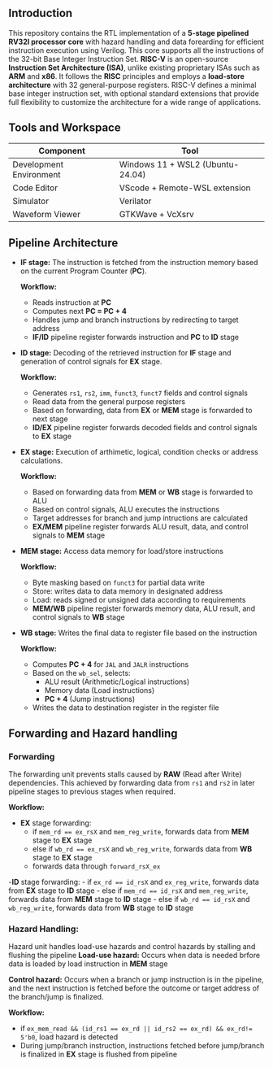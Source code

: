 ## Introduction
This repository contains the RTL implementation of a **5-stage pipelined RV32I processor core** with hazard handling and data forearding for efficient instruction execution using Verilog. This core supports all the instructions of the 32-bit Base Integer Instruction Set. **RISC-V** is an open-source **Instruction Set Architecture (ISA)**, unlike existing proprietary ISAs such as **ARM** and **x86**. It follows the **RISC** principles and employs a **load-store architecture** with 32 general-purpose registers. RISC-V defines a minimal base integer instruction set, with optional standard extensions that provide full flexibility to customize the architecture for a wide range of applications.

## Tools and Workspace
|Component|Tool|
| --- | --- |
|Development Environment| Windows 11 + WSL2 (Ubuntu-24.04)|
|Code Editor| VScode + Remote-WSL extension|
|Simulator | Verilator| 
|Waveform Viewer| GTKWave + VcXsrv|

## Pipeline Architecture
- **IF stage:**
       The instruction is fetched from the instruction memory based on the current Program Counter (**PC**).
  
    **Workflow:**
   - Reads instruction at **PC**
   - Computes next **PC = PC + 4** 
   - Handles jump and branch instructions by redirecting to target address
   - **IF/ID** pipeline register forwards instruction and **PC** to **ID** stage
     
- **ID stage:**
      Decoding of the retrieved instruction for **IF** stage and generation of control signals for **EX** stage.
  
  **Workflow:**
  - Generates `rs1`, `rs2`, `imm`, `funct3`, `funct7` fields and control signals
  - Read data from the general purpose registers
  - Based on forwarding, data from **EX** or **MEM** stage is forwarded to next stage
  - **ID/EX** pipeline register forwards decoded fields and control signals to **EX** stage
    
- **EX stage:**
      Execution of arthimetic, logical, condition checks or address calculations.

  **Workflow:**
  - Based on forwarding data from **MEM** or **WB** stage is forwarded to ALU
  - Based on control signals, ALU executes the instructions
  - Target addresses for branch and jump intructions are calculated
  - **EX/MEM** pipeline register forwards ALU result, data, and control signals to **MEM** stage

- **MEM stage:**
       Access data memory for load/store instructions

  **Workflow:**
  - Byte masking based on `funct3` for partial data write
  - Store: writes data to data memory in designated address
  - Load: reads signed or unsigned data according to requirements
  - **MEM/WB** pipeline register forwards memory data, ALU result, and control signals to **WB** stage
- **WB stage:**
       Writes the final data to register file based on the instruction

  **Workflow:**
  - Computes **PC + 4** for `JAL` and `JALR` instructions
  - Based on the `wb_sel`, selects:
    - ALU result (Arithmetic/Logical instructions)
    - Memory data (Load instructions)
    - **PC + 4**  (Jump instructions)
  - Writes the data to destination register in the register file

## Forwarding and Hazard handling
  ### Forwarding
  
The forwarding unit prevents stalls caused by **RAW** (Read after Write) dependencies. This achieved by forwarding data from `rs1` and `rs2` in later pipeline stages to previous stages when required.
       
 **Workflow:**
- **EX** stage forwarding:
  - if `mem_rd == ex_rsX` and `mem_reg_write`, forwards data from **MEM** stage to **EX** stage
  - else if `wb_rd == ex_rsX` and `wb_reg_write`, forwards data from **WB** stage to **EX** stage
  - forwards data through `forward_rsX_ex`
    
-**ID** stage forwarding:
    - if `ex_rd == id_rsX` and `ex_reg_write`, forwards data from **EX** stage to **ID** stage
    - else if `mem_rd == id_rsX` and `mem_reg_write`, forwards data from **MEM** stage to **ID** stage
    - else if `wb_rd == id_rsX` and `wb_reg_write`, forwards data from **WB** stage to **ID** stage
               
 ### Hazard Handling:
 
 Hazard unit handles load-use hazards and control hazards by stalling and flushing the pipeline
**Load-use hazard:** Occurs when data is needed brfore data is loaded by load instruction in **MEM** stage

**Control hazard:** Occurs when a branch or jump instruction is in the pipeline, and the next instruction is fetched before the outcome or target address of the branch/jump is finalized.

 **Workflow:**
- if `ex_mem_read && (id_rs1 == ex_rd || id_rs2 == ex_rd) && ex_rd!= 5'b0`, load hazard is detected
- During jump/branch instruction, instructions fetched before jump/branch is finalized in **EX** stage is flushed from pipeline
   
